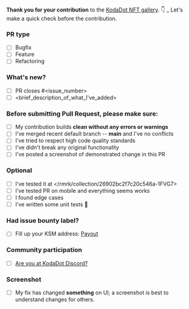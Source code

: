 **Thank you for your contribution** to the [KodaDot NFT gallery](https://kodadot.xyz).
👇 \_ Let's make a quick check before the contribution.

### PR type

- [ ] Bugfix
- [ ] Feature
- [ ] Refactoring

### What's new?

- [ ] PR closes #<issue_number>
- [ ] <brief_description_of_what_I've_added>

### Before submitting Pull Request, please make sure:

- [ ] My contribution builds **clean without any errors or warnings**
- [ ] I've merged recent default branch -- **main** and I've no conflicts
- [ ] I've tried to respect high code quality standards
- [ ] I've didn't break any original functionality
- [ ] I've posted a screenshot of demonstrated change in this PR

### Optional

- [ ] I've tested it at </rmrk/collection/26902bc2f7c20c546a-1FVG7>
- [ ] I've tested PR on mobile and everything seems works
- [ ] I found edge cases
- [ ] I've written some unit tests 🧪

### Had issue bounty label?

- [ ] Fill up your KSM address: [Payout](https://beta.kodadot.xyz/transfer/?target=<My_Kusama_Address_check_https://github.com/kodadot/nft-gallery/blob/main/CONTRIBUTING.md#creating-your-ksm-address>)

### Community participation

- [ ] [Are you at KodaDot Discord?](https://discord.gg/35hzy2dXXh)

### Screenshot

- [ ] My fix has changed **something** on UI; a screenshot is best to understand changes for others.
